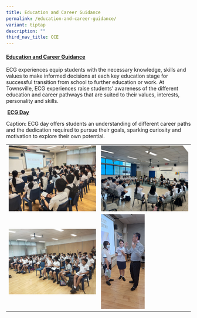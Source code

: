 ```yaml
---
title: Education and Career Guidance
permalink: /education-and-career-guidance/
variant: tiptap
description: ""
third_nav_title: CCE
---
```

<h4><strong><u>Education and Career Guidance</u></strong></h4>
<p>ECG experiences equip students with the necessary knowledge, skills and
values to make informed decisions at each key education stage for successful
transition from school to further education or work. At Townsville, ECG
experiences raise students’ awareness of the different education and career
pathways that are suited to their values, interests, personality and skills.</p>
<p><strong>&nbsp;<u>ECG Day</u></strong>
</p>
<p>Caption: ECG day offers students an understanding of different career
paths and the dedication required to pursue their goals, sparking curiosity
and motivation to explore their own potential.</p>
<table style="minWidth: 50px">
<colgroup>
<col>
<col>
</colgroup>
<tbody>
<tr>
<td rowspan="1" colspan="1">
<div class="isomer-image-wrapper">
<img style="width: 100%" height="auto" width="100%" alt="" src="/images/CCE/ECG/ECG_1.jpg">
</div>
</td>
<td rowspan="1" colspan="1">
<div class="isomer-image-wrapper">
<img style="width: 100%" height="auto" width="100%" alt="" src="/images/CCE/ECG/ECG_3.jpg">
</div>
</td>
</tr>
<tr>
<td rowspan="1" colspan="1">
<div class="isomer-image-wrapper">
<img style="width: 100%" height="auto" width="100%" alt="" src="/images/CCE/ECG/ECG_4.jpg">
</div>
</td>
<td rowspan="1" colspan="1">
<div class="isomer-image-wrapper">
<img style="width: 50%;" height="auto" width="100%" alt="" src="/images/CCE/ECG/ECG_2.jpg">
</div>
</td>
</tr>
</tbody>
</table>
<p></p>